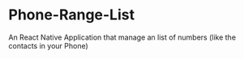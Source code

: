 # Phone-Range-List
An React Native Application that manage an list of numbers (like the contacts in your Phone)
